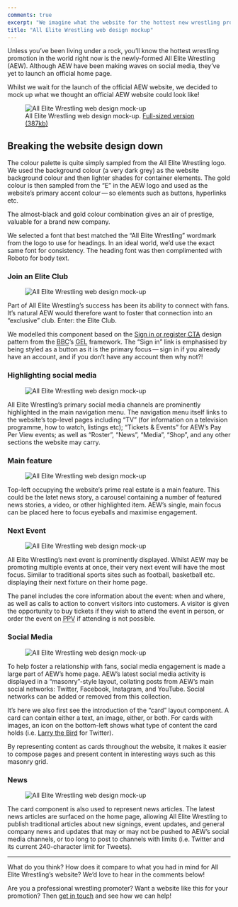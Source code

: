```yaml
---
comments: true
excerpt: "We imagine what the website for the hottest new wrestling promotion All Elite Wrestling (AEW) could look like."
title: "All Elite Wrestling web design mockup"
---
```

Unless you’ve been living under a rock, you’ll know the hottest wrestling
promotion in the world right now is the newly-formed All Elite Wrestling (AEW).
Although AEW have been making waves on social media, they’ve yet to launch an
official home page.

Whilst we wait for the launch of the official AEW website, we decided to mock up
what we thought an official AEW website could look like!

<figure class="post-image post-image-large">
  <img srcset="/img/posts/2019-01-11-all-elite-wrestling-web-design-mockup/mockup.jpg,
               /img/posts/2019-01-11-all-elite-wrestling-web-design-mockup/mockup@2x.jpg 2x"
       src="/img/posts/2019-01-11-all-elite-wrestling-web-design-mockup/mockup.jpg"
       alt="All Elite Wrestling web design mock-up"
       class="d-block w-100" />
  <figcaption class="post-image-caption">
    All Elite Wrestling web design mock-up.
    <a href="/img/posts/2019-01-11-all-elite-wrestling-web-design-mockup/mockup-full.jpg" target="_blank">
      Full-sized version (387<abbr title="kilobytes">kb</abbr>)
      <span class="fas fa-external-link-alt"></span>
    </a>
  </figcaption>
</figure>

## Breaking the website design down

The colour palette is quite simply sampled from the All Elite Wrestling logo. We
used the background colour (a very dark grey) as the website background colour
and then lighter shades for container elements. The gold colour is then sampled
from the “E” in the AEW logo and used as the website’s primary accent
colour&thinsp;&mdash;&thinsp;so elements such as buttons, hyperlinks etc.

The almost-black and gold colour combination gives an air of prestige, valuable
for a brand new company.

We selected a font that best matched the “All Elite Wrestling” wordmark from the
logo to use for headings. In an ideal world, we’d use the exact same font for
consistency. The heading font was then complimented with Roboto for body text.

### Join an Elite Club
<figure class="post-image post-image-float-right">
  <img srcset="/img/posts/2019-01-11-all-elite-wrestling-web-design-mockup/elite-club.jpg,
               /img/posts/2019-01-11-all-elite-wrestling-web-design-mockup/elite-club@2x.jpg 2x"
       src="/img/posts/2019-01-11-all-elite-wrestling-web-design-mockup/elite-club.jpg"
       alt="All Elite Wrestling web design mock-up"
       class="d-block w-100" />
</figure>
Part of All Elite Wrestling’s success has been its ability to connect with fans.
It’s natural AEW would therefore want to foster that connection into an
“exclusive” club. Enter: the Elite Club.

We modelled this component based on the
<a href="https://www.bbc.co.uk/gel/guidelines/sign-in-or-register-cta" rel="external noopener" target="_blank">Sign
in or register <abbr class="initialism" title="Call To Action">CTA</abbr></a>
design pattern from the <abbr title="British Broadcasting Corporation">BBC</abbr>’s
<abbr class="initialism" title="Global Experience Language">GEL</abbr> framework.
The “Sign in” link is emphasised by being styled as a button as it is the primary
focus&thinsp;&mdash;&thinsp;sign in if you already have an account, and if you
don’t have any account then why not?!

### Highlighting social media
<figure class="post-image post-image-large">
  <img srcset="/img/posts/2019-01-11-all-elite-wrestling-web-design-mockup/navigation.jpg,
               /img/posts/2019-01-11-all-elite-wrestling-web-design-mockup/navigation@2x.jpg 2x"
       src="/img/posts/2019-01-11-all-elite-wrestling-web-design-mockup/navigation.jpg"
       alt="All Elite Wrestling web design mock-up"
       class="d-block w-100" />
</figure>
All Elite Wrestling’s primary social media channels are prominently highlighted
in the main navigation menu. The navigation menu itself links to the website’s
top-level pages including “TV” (for information on a television programme, how
to watch, listings etc); “Tickets & Events” for AEW’s Pay Per View events; as
well as “Roster”, “News”, “Media”, “Shop”, and any other sections the website
may carry.

### Main feature
<figure class="post-image post-image-large">
  <img srcset="/img/posts/2019-01-11-all-elite-wrestling-web-design-mockup/carousel.jpg,
               /img/posts/2019-01-11-all-elite-wrestling-web-design-mockup/carousel@2x.jpg 2x"
       src="/img/posts/2019-01-11-all-elite-wrestling-web-design-mockup/carousel.jpg"
       alt="All Elite Wrestling web design mock-up"
       class="d-block w-100" />
</figure>
Top-left occupying the website’s prime real estate is a main feature. This could
be the latet news story, a carousel containing a number of featured news stories,
a video, or other highlighted item. AEW’s single, main focus can be placed here
to focus eyeballs and maximise engagement.

### Next Event
<figure class="post-image post-image-float-right">
  <img srcset="/img/posts/2019-01-11-all-elite-wrestling-web-design-mockup/next-event.jpg,
               /img/posts/2019-01-11-all-elite-wrestling-web-design-mockup/next-event@2x.jpg 2x"
       src="/img/posts/2019-01-11-all-elite-wrestling-web-design-mockup/next-event.jpg"
       alt="All Elite Wrestling web design mock-up"
       class="d-block w-100" />
</figure>
All Elite Wrestling’s next event is prominently displayed. Whilst AEW may be
promoting multiple events at once, their very next event will have the most
focus. Similar to traditional sports sites such as football, basketball etc.
displaying their next fixture on their home page.

The panel includes the core information about the event: when and where, as well
as calls to action to convert visitors into customers. A visitor is given the
opportunity to buy tickets if they wish to attend the event in person, or order
the event on <abbr title="Pay Per View">PPV</abbr> if attending is not possible.

<div style="clear: both;"></div>

### Social Media
<figure class="post-image post-image-large">
  <img srcset="/img/posts/2019-01-11-all-elite-wrestling-web-design-mockup/social-media.jpg,
               /img/posts/2019-01-11-all-elite-wrestling-web-design-mockup/social-media@2x.jpg 2x"
       src="/img/posts/2019-01-11-all-elite-wrestling-web-design-mockup/social-media.jpg"
       alt="All Elite Wrestling web design mock-up"
       class="d-block w-100" />
</figure>

To help foster a relationship with fans, social media engagement is made a large
part of AEW’s home page. AEW’s latest social media activity is displayed in a
“masonry”-style layout, collating posts from AEW’s main social networks: Twitter,
Facebook, Instagram, and YouTube. Social networks can be added or removed from
this collection.

It’s here we also first see the introduction of the “card” layout component. A
card can contain either a text, an image, either, or both. For cards with images,
an icon on the bottom-left shows what type of content the card holds (i.e.
<a href="https://en.wikipedia.org/wiki/Twitter#Logo" rel="external noopener" target="_blank">Larry the Bird</a>
for Twitter).

By representing content as cards throughout the website, it makes it easier to
compose pages and present content in interesting ways such as this masonry grid.

### News
<figure class="post-image post-image-large">
  <img srcset="/img/posts/2019-01-11-all-elite-wrestling-web-design-mockup/news.jpg,
               /img/posts/2019-01-11-all-elite-wrestling-web-design-mockup/news@2x.jpg 2x"
       src="/img/posts/2019-01-11-all-elite-wrestling-web-design-mockup/news.jpg"
       alt="All Elite Wrestling web design mock-up"
       class="d-block w-100" />
</figure>
The card component is also used to represent news articles. The latest news
articles are surfaced on the home page, allowing All Elite Wrestling to publish
traditional articles about new signings, event updates, and general company
news and updates that may or may not be pushed to AEW’s social media channels,
or too long to post to channels with limits (i.e. Twitter and its current
240-character limit for Tweets).

<hr />

What do you think? How does it compare to what you had in mind for All Elite
Wrestling’s website? We’d love to hear in the comments below!

Are you a professional wrestling promoter? Want a website like this for your
promotion? Then <a data-toggle="modal" data-services="web-design" href="#quote">get in touch</a>
and see how we can help!
